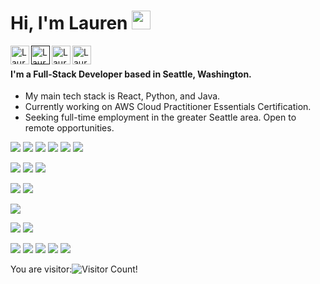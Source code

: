 # Hi, I'm Lauren <img src="https://raw.githubusercontent.com/iampavangandhi/iampavangandhi/master/gifs/Hi.gif" width="30px" />

<a href="https://www.linkedin.com/in/laurenemick/">
  <img src="https://www.flaticon.com/svg/static/icons/svg/1051/1051282.svg" align="left" alt="Lauren's Linkedin" width="30px" />
</a>

<a href="">
  <img src="https://www.flaticon.com/svg/static/icons/svg/1011/1011356.svg" align="left" alt="Lauren's Website" width="30px" />
</a>

<a href="https://github.com/laurenemick/">
  <img src="https://www.flaticon.com/svg/static/icons/svg/1051/1051275.svg" align="left" alt="Lauren's Linkedin" width="30px" />
</a>

<a href="https://www.pinterest.com/laurenemick_/_saved/">
  <img src="https://www.flaticon.com/svg/static/icons/svg/1051/1051278.svg" align="left" alt="Lauren's Pinterest" width="30px" />
</a>

<br/>

#### I'm a Full-Stack Developer based in Seattle, Washington. 
- My main tech stack is React, Python, and Java. 
- Currently working on AWS Cloud Practitioner Essentials Certification.
- Seeking full-time employment in the greater Seattle area. Open to remote opportunities.

![](https://img.shields.io/badge/Lib-React-informational?style=plastic&logo=React&logoColor=white&color=violet) ![](https://img.shields.io/badge/Lib-JavaScript-informational?style=plastic&logo=JavaScript&logoColor=white&color=violet) ![](https://img.shields.io/badge/Lib-CSS-informational?style=plastic&logo=CSS&logoColor=white&color=violet) ![](https://img.shields.io/badge/Lib-HTML5-informational?style=plastic&logo=HTML5&logoColor=white&color=violet) ![](https://img.shields.io/badge/Lib-Material%20UI-informational?style=plastic&logo=MaterialUI&logoColor=white&color=violet) ![](https://img.shields.io/badge/Lib-Ant%20Design-informational?style=plastic&logo=AntDesign&logoColor=white&color=violet)

![](https://img.shields.io/badge/FW-Redux-informational?style=plastic&logo=Redux&logoColor=white&color=violet) ![](https://img.shields.io/badge/FW-Spring-informational?style=plastic&logo=Spring&logoColor=white&color=violet) ![](https://img.shields.io/badge/FW-LESS-informational?style=plastic&logo=LESS&logoColor=white&color=violet) 

![](https://img.shields.io/badge/Test-Cypress-informational?style=plastic&logo=Cypress&logoColor=white&color=violet) ![](https://img.shields.io/badge/Test-React%20Testing%20Library-informational?style=plastic&logo=React&logoColor=white&color=violet) 

![](https://img.shields.io/badge/DB-PostgreSQL-informational?style=plastic&logo=PostgreSQL&logoColor=white&color=violet) 

![](https://img.shields.io/badge/Lang-Java-informational?style=plastic&logo=Java&logoColor=white&color=violet) ![](https://img.shields.io/badge/Lang-Python-informational?style=plastic&logo=Python&logoColor=white&color=violet)

![](https://img.shields.io/badge/Editor-IntelliJ%20IDEA-informational?style=plastic&logo=IntelliJ&logoColor=white&color=violet) ![](https://img.shields.io/badge/Editor-VS%20Code-informational?style=plastic&logo=VS%20Code&logoColor=white&color=violet) ![](https://img.shields.io/badge/Tool-Git-informational?style=plastic&logo=Git&logoColor=white&color=violet) ![](https://img.shields.io/badge/Tool-GitHub-informational?style=plastic&logo=GitHub&logoColor=white&color=violet) ![](https://img.shields.io/badge/Tool-Postman-informational?style=plastic&logo=Postman&logoColor=white&color=violet)  

You are visitor:![Visitor Count](https://profile-counter.glitch.me/laurenemick/count.svg)!
